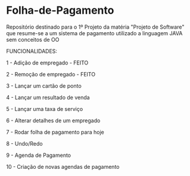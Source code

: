 # Folha-de-Pagamento
Repositório destinado para o 1º Projeto da matéria "Projeto de Software" que resume-se a um sistema de pagamento utilizado a linguagem JAVA sem conceitos de OO



FUNCIONALIDADES:


1 - Adição de empregado - FEITO

2 - Remoção de empregado - FEITO

3 - Lançar um cartão de ponto

4 - Lançar um resultado de venda

5 - Lançar uma taxa de serviço

6 - Alterar detalhes de um empregado

7 - Rodar folha de pagamento para hoje

8 - Undo/Redo

9 - Agenda de Pagamento

10 - Criação de novas agendas de pagamento
